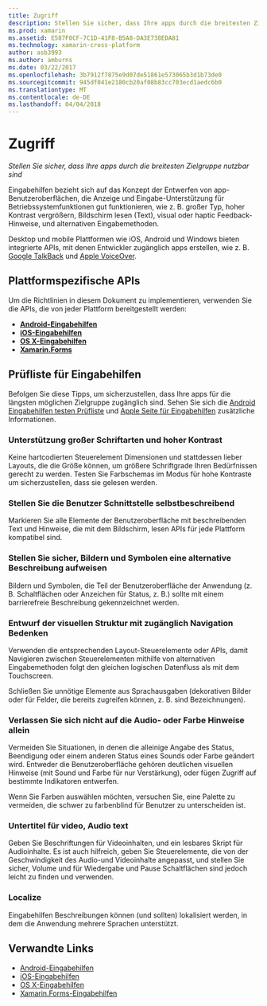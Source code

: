 ```yaml
---
title: Zugriff
description: Stellen Sie sicher, dass Ihre apps durch die breitesten Zielgruppe nutzbar sind
ms.prod: xamarin
ms.assetid: E587F0CF-7C1D-41F8-B5A8-DA3E738EDA81
ms.technology: xamarin-cross-platform
author: asb3993
ms.author: amburns
ms.date: 03/22/2017
ms.openlocfilehash: 3b7912f7875e9d07de51861e573065b3d1b73de0
ms.sourcegitcommit: 945df041e2180cb20af08b83cc703ecd1aedc6b0
ms.translationtype: MT
ms.contentlocale: de-DE
ms.lasthandoff: 04/04/2018
---
```

# <a name="accessibility"></a>Zugriff

_Stellen Sie sicher, dass Ihre apps durch die breitesten Zielgruppe nutzbar sind_

Eingabehilfen bezieht sich auf das Konzept der Entwerfen von app-Benutzeroberflächen, die Anzeige und Eingabe-Unterstützung für Betriebssystemfunktionen gut funktionieren, wie z. B. großer Typ, hoher Kontrast vergrößern, Bildschirm lesen (Text), visual oder haptic Feedback-Hinweise, und alternativen Eingabemethoden.

Desktop und mobile Plattformen wie iOS, Android und Windows bieten integrierte APIs, mit denen Entwickler zugänglich apps erstellen, wie z. B. [Google TalkBack](https://play.google.com/store/apps/details?id=com.google.android.marvin.talkback) und [Apple VoiceOver](http://www.apple.com/accessibility/ios/voiceover/).

## <a name="platform-specific-apis"></a>Plattformspezifische APIs

Um die Richtlinien in diesem Dokument zu implementieren, verwenden Sie die APIs, die von jeder Plattform bereitgestellt werden:

- [**Android-Eingabehilfen**](~/android/app-fundamentals/accessibility.md)
- [**iOS-Eingabehilfen**](~/ios/app-fundamentals/accessibility.md)
- [**OS X-Eingabehilfen**](~/mac/app-fundamentals/accessibility.md)
- [**Xamarin.Forms**](~/xamarin-forms/app-fundamentals/accessibility/index.md)

<a name="checklist" />

## <a name="accessibility-checklist"></a>Prüfliste für Eingabehilfen

Befolgen Sie diese Tipps, um sicherzustellen, dass Ihre apps für die längsten möglichen Zielgruppe zugänglich sind. Sehen Sie sich die [Android Eingabehilfen testen Prüfliste](http://developer.android.com/training/accessibility/testing.html) und [Apple Seite für Eingabehilfen](http://www.apple.com/accessibility/) zusätzliche Informationen.

### <a name="support-large-fonts-and-high-contrast"></a>Unterstützung großer Schriftarten und hoher Kontrast

Keine hartcodierten Steuerelement Dimensionen und stattdessen lieber Layouts, die die Größe können, um größere Schriftgrade Ihren Bedürfnissen gerecht zu werden.
Testen Sie Farbschemas im Modus für hohe Kontraste um sicherzustellen, dass sie gelesen werden.

### <a name="make-the-user-interface-self-describing"></a>Stellen Sie die Benutzer Schnittstelle selbstbeschreibend

Markieren Sie alle Elemente der Benutzeroberfläche mit beschreibenden Text und Hinweise, die mit dem Bildschirm, lesen APIs für jede Plattform kompatibel sind.

### <a name="ensure-that-images-and-icons-have-an-alternate-text-description"></a>Stellen Sie sicher, Bildern und Symbolen eine alternative Beschreibung aufweisen

Bildern und Symbolen, die Teil der Benutzeroberfläche der Anwendung (z. B. Schaltflächen oder Anzeichen für Status, z. B.) sollte mit einem barrierefreie Beschreibung gekennzeichnet werden.

### <a name="design-the-visual-tree-with-accessible-navigation-in-mind"></a>Entwurf der visuellen Struktur mit zugänglich Navigation Bedenken

Verwenden die entsprechenden Layout-Steuerelemente oder APIs, damit Navigieren zwischen Steuerelementen mithilfe von alternativen Eingabemethoden folgt den gleichen logischen Datenfluss als mit dem Touchscreen.

Schließen Sie unnötige Elemente aus Sprachausgaben (dekorativen Bilder oder für Felder, die bereits zugreifen können, z. B. sind Bezeichnungen).

### <a name="dont-rely-on-audio-or-color-cues-alone"></a>Verlassen Sie sich nicht auf die Audio- oder Farbe Hinweise allein

Vermeiden Sie Situationen, in denen die alleinige Angabe des Status, Beendigung oder einem anderen Status eines Sounds oder Farbe geändert wird. Entweder die Benutzeroberfläche gehören deutlichen visuellen Hinweise (mit Sound und Farbe für nur Verstärkung), oder fügen Zugriff auf bestimmte Indikatoren entwerfen.

Wenn Sie Farben auswählen möchten, versuchen Sie, eine Palette zu vermeiden, die schwer zu farbenblind für Benutzer zu unterscheiden ist.

### <a name="captioning-for-video-text-for-audio"></a>Untertitel für video, Audio text

Geben Sie Beschriftungen für Videoinhalten, und ein lesbares Skript für Audioinhalte. Es ist auch hilfreich, geben Sie Steuerelemente, die von der Geschwindigkeit des Audio-und Videoinhalte angepasst, und stellen Sie sicher, Volume und für Wiedergabe und Pause Schaltflächen sind jedoch leicht zu finden und verwenden.

### <a name="localize"></a>Localize

Eingabehilfen Beschreibungen können (und sollten) lokalisiert werden, in dem die Anwendung mehrere Sprachen unterstützt.



## <a name="related-links"></a>Verwandte Links

- [Android-Eingabehilfen](~/android/app-fundamentals/accessibility.md)
- [iOS-Eingabehilfen](~/ios/app-fundamentals/accessibility.md)
- [OS X-Eingabehilfen](~/mac/app-fundamentals/accessibility.md)
- [Xamarin.Forms-Eingabehilfen](~/xamarin-forms/app-fundamentals/accessibility/index.md)
